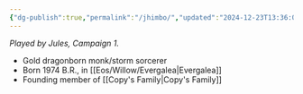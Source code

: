 ```yaml
---
{"dg-publish":true,"permalink":"/jhimbo/","updated":"2024-12-23T13:36:07.162-05:00"}
---
```


*Played by Jules, Campaign 1.*

- Gold dragonborn monk/storm sorcerer
- Born 1974 B.R., in [[Eos/Willow/Evergalea\|Evergalea]]
- Founding member of [[Copy's Family\|Copy's Family]]